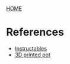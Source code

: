 [HOME](./index.md)

# References

* [Instructables](https://www.instructables.com/)
* [3D printed pot](https://www.thingiverse.com/thing:2806583)
